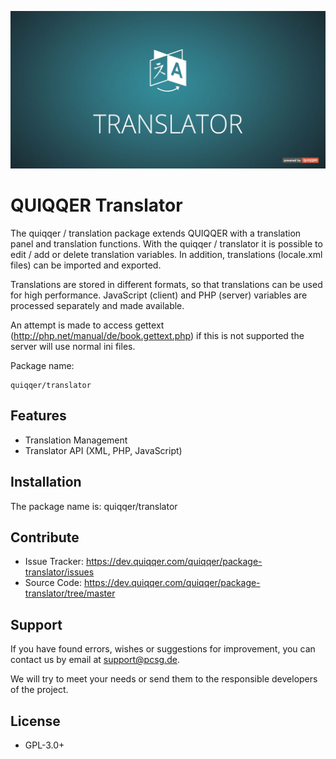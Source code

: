 ![QUIQQER Translator](bin/images/Readme.jpg)

QUIQQER Translator
========

The quiqqer / translation package extends QUIQQER with a translation panel and translation functions.
With the quiqqer / translator it is possible to edit / add or delete translation variables.
In addition, translations (locale.xml files) can be imported and exported.

Translations are stored in different formats, so that translations can be used for high performance.
JavaScript (client) and PHP (server) variables are processed separately and made available.

An attempt is made to access gettext (http://php.net/manual/de/book.gettext.php)
if this is not supported the server will use normal ini files.

Package name:

    quiqqer/translator


Features
--------

- Translation Management
- Translator API (XML, PHP, JavaScript)

Installation
------------

The package name is: quiqqer/translator


Contribute
----------

- Issue Tracker: https://dev.quiqqer.com/quiqqer/package-translator/issues
- Source Code: https://dev.quiqqer.com/quiqqer/package-translator/tree/master


Support
-------

If you have found errors, wishes or suggestions for improvement,
you can contact us by email at support@pcsg.de.

We will try to meet your needs or send them to the responsible developers
of the project.


License
-------

- GPL-3.0+
